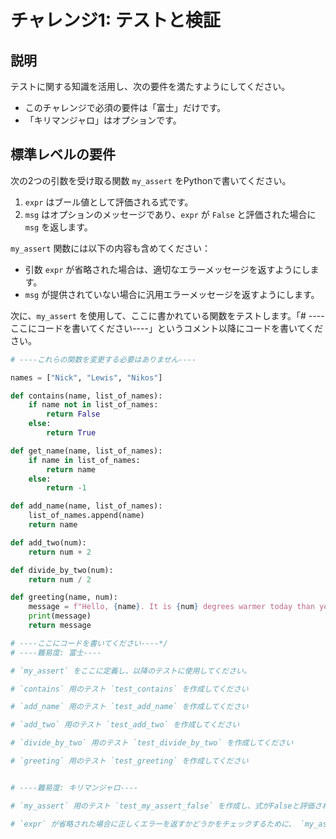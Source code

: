 # チャレンジ1: テストと検証

## 説明
テストに関する知識を活用し、次の要件を満たすようにしてください。
- このチャレンジで必須の要件は「富士」だけです。
- 「キリマンジャロ」はオプションです。

## 標準レベルの要件
次の2つの引数を受け取る関数 `my_assert` をPythonで書いてください。
1. `expr` はブール値として評価される式です。
2. `msg` はオプションのメッセージであり、`expr` が `False` と評価された場合に `msg` を返します。

`my_assert` 関数には以下の内容も含めてください：
- 引数 `expr` が省略された場合は、適切なエラーメッセージを返すようにします。
- `msg` が提供されていない場合に汎用エラーメッセージを返すようにします。

次に、`my_assert` を使用して、ここに書かれている関数をテストします。「# ----ここにコードを書いてください----」というコメント以降にコードを書いてください。

```python
# ----これらの関数を変更する必要はありません----

names = ["Nick", "Lewis", "Nikos"]

def contains(name, list_of_names):
    if name not in list_of_names:
        return False
    else:
        return True

def get_name(name, list_of_names):
    if name in list_of_names:
        return name
    else:
        return -1

def add_name(name, list_of_names):
    list_of_names.append(name)
    return name

def add_two(num):
    return num + 2

def divide_by_two(num):
    return num / 2

def greeting(name, num):
    message = f"Hello, {name}. It is {num} degrees warmer today than yesterday"
    print(message)
    return message

# ----ここにコードを書いてください----*/
# ----難易度: 富士----

# `my_assert` をここに定義し、以降のテストに使用してください。

# `contains` 用のテスト `test_contains` を作成してください

# `add_name` 用のテスト `test_add_name` を作成してください

# `add_two` 用のテスト `test_add_two` を作成してください

# `divide_by_two` 用のテスト `test_divide_by_two` を作成してください

# `greeting` 用のテスト `test_greeting` を作成してください


# ----難易度: キリマンジャロ----

# `my_assert` 用のテスト `test_my_assert_false` を作成し、式がFalseと評価されたときに指定したオプションの `msg` を適切に返すかどうかをチェックしてください。

# `expr` が省略された場合に正しくエラーを返すかどうかをチェックするために、 `my_assert` を自分自身に対して使用するテストを作成してください。
```
